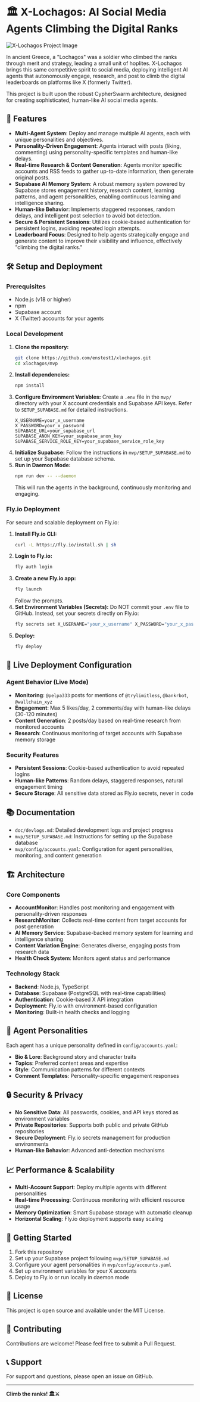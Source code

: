 # 🏛️ X-Lochagos: AI Social Media Agents Climbing the Digital Ranks

![X-Lochagos Project Image](mvp/assets/X_LOCHAGOS.png)

In ancient Greece, a "Lochagos" was a soldier who climbed the ranks through merit and strategy, leading a small unit of hoplites. X-Lochagos brings this same competitive spirit to social media, deploying intelligent AI agents that autonomously engage, research, and post to climb the digital leaderboards on platforms like X (formerly Twitter).

This project is built upon the robust CypherSwarm architecture, designed for creating sophisticated, human-like AI social media agents.

## 🚀 Features

*   **Multi-Agent System**: Deploy and manage multiple AI agents, each with unique personalities and objectives.
*   **Personality-Driven Engagement**: Agents interact with posts (liking, commenting) using personality-specific templates and human-like delays.
*   **Real-time Research & Content Generation**: Agents monitor specific accounts and RSS feeds to gather up-to-date information, then generate original posts.
*   **Supabase AI Memory System**: A robust memory system powered by Supabase stores engagement history, research content, learning patterns, and agent personalities, enabling continuous learning and intelligence sharing.
*   **Human-like Behavior**: Implements staggered responses, random delays, and intelligent post selection to avoid bot detection.
*   **Secure & Persistent Sessions**: Utilizes cookie-based authentication for persistent logins, avoiding repeated login attempts.
*   **Leaderboard Focus**: Designed to help agents strategically engage and generate content to improve their visibility and influence, effectively "climbing the digital ranks."

## 🛠️ Setup and Deployment

### Prerequisites

*   Node.js (v18 or higher)
*   npm
*   Supabase account
*   X (Twitter) accounts for your agents

### Local Development

1.  **Clone the repository:**
    ```bash
    git clone https://github.com/enstest1/xlochagos.git
    cd xlochagos/mvp
    ```
2.  **Install dependencies:**
    ```bash
    npm install
    ```
3.  **Configure Environment Variables:**
    Create a `.env` file in the `mvp/` directory with your X account credentials and Supabase API keys. Refer to `SETUP_SUPABASE.md` for detailed instructions.
    ```
    X_USERNAME=your_x_username
    X_PASSWORD=your_x_password
    SUPABASE_URL=your_supabase_url
    SUPABASE_ANON_KEY=your_supabase_anon_key
    SUPABASE_SERVICE_ROLE_KEY=your_supabase_service_role_key
    ```
4.  **Initialize Supabase:**
    Follow the instructions in `mvp/SETUP_SUPABASE.md` to set up your Supabase database schema.
5.  **Run in Daemon Mode:**
    ```bash
    npm run dev -- --daemon
    ```
    This will run the agents in the background, continuously monitoring and engaging.

### Fly.io Deployment

For secure and scalable deployment on Fly.io:

1.  **Install Fly.io CLI:**
    ```bash
    curl -L https://fly.io/install.sh | sh
    ```
2.  **Login to Fly.io:**
    ```bash
    fly auth login
    ```
3.  **Create a new Fly.io app:**
    ```bash
    fly launch
    ```
    Follow the prompts.
4.  **Set Environment Variables (Secrets):**
    Do NOT commit your `.env` file to GitHub. Instead, set your secrets directly on Fly.io:
    ```bash
    fly secrets set X_USERNAME="your_x_username" X_PASSWORD="your_x_password" SUPABASE_URL="your_supabase_url" SUPABASE_ANON_KEY="your_supabase_anon_key" SUPABASE_SERVICE_ROLE_KEY="your_supabase_service_role_key"
    ```
5.  **Deploy:**
    ```bash
    fly deploy
    ```

## 🎯 Live Deployment Configuration

### Agent Behavior (Live Mode)
- **Monitoring**: `@pelpa333` posts for mentions of `@trylimitless`, `@bankrbot`, `@wallchain_xyz`
- **Engagement**: Max 5 likes/day, 2 comments/day with human-like delays (30-120 minutes)
- **Content Generation**: 2 posts/day based on real-time research from monitored accounts
- **Research**: Continuous monitoring of target accounts with Supabase memory storage

### Security Features
- **Persistent Sessions**: Cookie-based authentication to avoid repeated logins
- **Human-like Patterns**: Random delays, staggered responses, natural engagement timing
- **Secure Storage**: All sensitive data stored as Fly.io secrets, never in code

## 📚 Documentation

*   `doc/devlogs.md`: Detailed development logs and project progress
*   `mvp/SETUP_SUPABASE.md`: Instructions for setting up the Supabase database
*   `mvp/config/accounts.yaml`: Configuration for agent personalities, monitoring, and content generation

## 🏗️ Architecture

### Core Components
- **AccountMonitor**: Handles post monitoring and engagement with personality-driven responses
- **ResearchMonitor**: Collects real-time content from target accounts for post generation
- **AI Memory Service**: Supabase-backed memory system for learning and intelligence sharing
- **Content Variation Engine**: Generates diverse, engaging posts from research data
- **Health Check System**: Monitors agent status and performance

### Technology Stack
- **Backend**: Node.js, TypeScript
- **Database**: Supabase (PostgreSQL with real-time capabilities)
- **Authentication**: Cookie-based X API integration
- **Deployment**: Fly.io with environment-based configuration
- **Monitoring**: Built-in health checks and logging

## 🤖 Agent Personalities

Each agent has a unique personality defined in `config/accounts.yaml`:
- **Bio & Lore**: Background story and character traits
- **Topics**: Preferred content areas and expertise
- **Style**: Communication patterns for different contexts
- **Comment Templates**: Personality-specific engagement responses

## 🔒 Security & Privacy

- **No Sensitive Data**: All passwords, cookies, and API keys stored as environment variables
- **Private Repositories**: Supports both public and private GitHub repositories
- **Secure Deployment**: Fly.io secrets management for production environments
- **Human-like Behavior**: Advanced anti-detection mechanisms

## 📈 Performance & Scalability

- **Multi-Account Support**: Deploy multiple agents with different personalities
- **Real-time Processing**: Continuous monitoring with efficient resource usage
- **Memory Optimization**: Smart Supabase storage with automatic cleanup
- **Horizontal Scaling**: Fly.io deployment supports easy scaling

## 🚀 Getting Started

1. Fork this repository
2. Set up your Supabase project following `mvp/SETUP_SUPABASE.md`
3. Configure your agent personalities in `mvp/config/accounts.yaml`
4. Set up environment variables for your X accounts
5. Deploy to Fly.io or run locally in daemon mode

## 📄 License

This project is open source and available under the MIT License.

## 🤝 Contributing

Contributions are welcome! Please feel free to submit a Pull Request.

## 📞 Support

For support and questions, please open an issue on GitHub.

---

**Climb the ranks! 🏛️⚔️**

